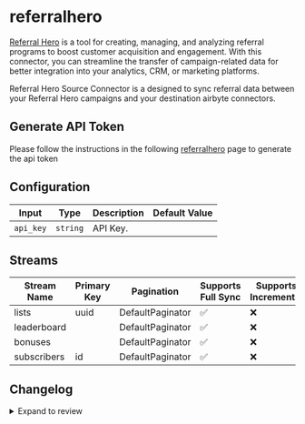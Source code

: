 # referralhero
[Referral Hero](https://referralhero.com) is a tool for creating, managing, and analyzing referral programs to boost customer acquisition and engagement.
With this connector, you can streamline the transfer of campaign-related data for better integration into your analytics, CRM, or marketing platforms.

Referral Hero Source Connector is a designed to sync referral data between your Referral Hero campaigns and your destination airbyte connectors.


## Generate API Token
Please follow the instructions in the following [referralhero](https://support.referralhero.com/integrate/rest-api) page to generate the api token


## Configuration

| Input | Type | Description | Default Value |
|-------|------|-------------|---------------|
| `api_key` | `string` | API Key.  |  |

## Streams
| Stream Name | Primary Key | Pagination | Supports Full Sync | Supports Incremental |
|-------------|-------------|------------|---------------------|----------------------|
| lists | uuid | DefaultPaginator | ✅ |  ❌  |
| leaderboard |  | DefaultPaginator | ✅ |  ❌  |
| bonuses |  | DefaultPaginator | ✅ |  ❌  |
| subscribers | id | DefaultPaginator | ✅ |  ❌  |

## Changelog

<details>
  <summary>Expand to review</summary>

| Version          | Date              | Pull Request | Subject        |
|------------------|-------------------|--------------|----------------|
| 0.0.3 | 2025-02-23 | [54597](https://github.com/airbytehq/airbyte/pull/54597) | Update dependencies |
| 0.0.2 | 2025-02-15 | [47509](https://github.com/airbytehq/airbyte/pull/47509) | Update dependencies |
| 0.0.1 | 2024-10-07 | | Initial release by [@bala-ceg](https://github.com/bala-ceg) via Connector Builder |

</details>
